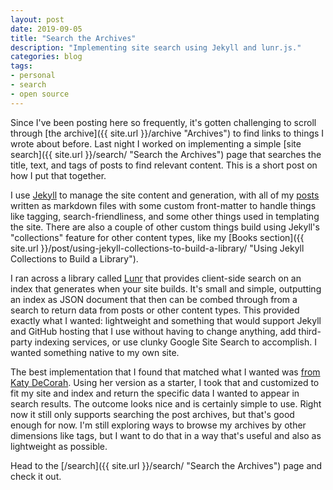 ```yaml
---
layout: post
date: 2019-09-05
title: "Search the Archives"
description: "Implementing site search using Jekyll and lunr.js."
categories: blog
tags:
- personal
- search
- open source
---
```


Since I've been posting here so frequently, it's gotten challenging to scroll through [the archive]({{ site.url }}/archive "Archives") to find links to things I wrote about before. Last night I worked on implementing a simple [site search]({{ site.url }}/search/ "Search the Archives") page that searches the title, text, and tags of posts to find relevant content. This is a short post on how I put that together.

I use [Jekyll](https://jekyllrb.com/ "Jekyll") to manage the site content and generation, with all of my [posts](https://github.com/colemanm/colemanm.github.com/tree/master/_posts "Posts on GitHub") written as markdown files with some custom front-matter to handle things like tagging, search-friendliness, and some other things used in templating the site. There are also a couple of other custom things build using Jekyll's "collections" feature for other content types, like my [Books section]({{ site.url }}/post/using-jekyll-collections-to-build-a-library/ "Using Jekyll Collections to Build a Library").

I ran across a library called [Lunr](https://lunrjs.com/ "Lunr") that provides client-side search on an index that generates when your site builds. It's small and simple, outputting an index as JSON document that then can be combed through from a search to return data from posts or other content types. This provided exactly what I wanted: lightweight and something that would support Jekyll and GitHub hosting that I use without having to change anything, add third-party indexing services, or use clunky Google Site Search to accomplish. I wanted something native to my own site.

The best implementation that I found that matched what I wanted was [from Katy DeCorah](https://katydecorah.com/code/lunr-and-jekyll/ "Lunr and Jekyll"). Using her version as a starter, I took that and customized to fit my site and index and return the specific data I wanted to appear in search results. The outcome looks nice and is certainly simple to use. Right now it still only supports searching the post archives, but that's good enough for now. I'm still exploring ways to browse my archives by other dimensions like tags, but I want to do that in a way that's useful and also as lightweight as possible.

Head to the [/search]({{ site.url }}/search/ "Search the Archives") page and check it out.
